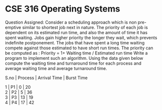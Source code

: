 # CSE 316  Operating Systems

Question Assigned:
Consider a scheduling approach which is non pre-emptive similar to shortest job next in nature. The priority of each job is dependent on its estimated run time, and also the amount of time it has spent waiting. Jobs gain higher priority the longer they wait, which prevents indefinite postponement. The jobs that have spent a long time waiting compete against those estimated to have short run times. The priority can be computed as : Priority = 1+ Waiting time / Estimated run time Write a program to implement such an algorithm. 
Using the data given below compute the waiting time and turnaround time for each process and average waiting time and average turnaround time.
 
S.no	 |   Process	  |   Arrival Time  |	       Burst Time

1     |      P1     |          0      |          20\
2     |      P2     |          5		    |          36\
3     |      P3     |         13      |          19\
4     |      P4     |         17      |          42
